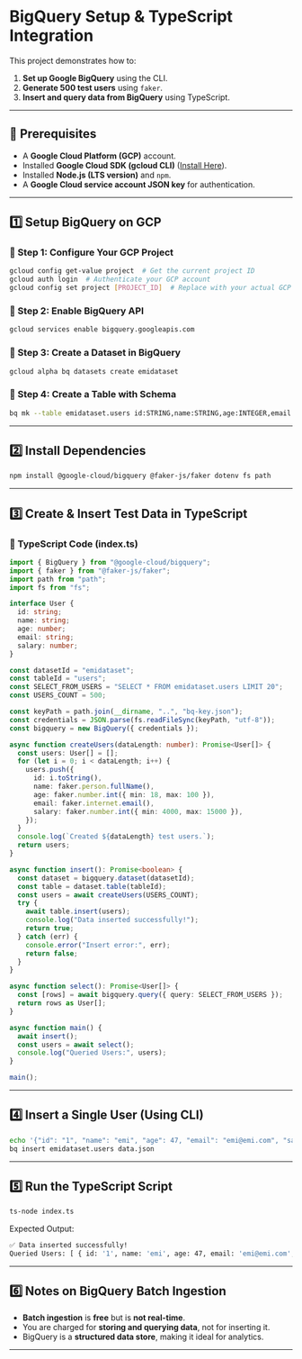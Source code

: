 # BigQuery Setup & TypeScript Integration

This project demonstrates how to:

1. **Set up Google BigQuery** using the CLI.
2. **Generate 500 test users** using `faker`.
3. **Insert and query data from BigQuery** using TypeScript.

---

## **🚀 Prerequisites**

- A **Google Cloud Platform (GCP)** account.
- Installed **Google Cloud SDK (gcloud CLI)** ([Install Here](https://cloud.google.com/sdk/docs/install)).
- Installed **Node.js (LTS version)** and `npm`.
- A **Google Cloud service account JSON key** for authentication.

---

## **1️⃣ Setup BigQuery on GCP**

### **🔹 Step 1: Configure Your GCP Project**

```sh
gcloud config get-value project  # Get the current project ID
gcloud auth login  # Authenticate your GCP account
gcloud config set project [PROJECT_ID]  # Replace with your actual GCP project ID
```

### **🔹 Step 2: Enable BigQuery API**

```sh
gcloud services enable bigquery.googleapis.com
```

### **🔹 Step 3: Create a Dataset in BigQuery**

```sh
gcloud alpha bq datasets create emidataset
```

### **🔹 Step 4: Create a Table with Schema**

```sh
bq mk --table emidataset.users id:STRING,name:STRING,age:INTEGER,email:STRING,salary:INTEGER
```

---

## **2️⃣ Install Dependencies**

```sh
npm install @google-cloud/bigquery @faker-js/faker dotenv fs path
```

---

## **3️⃣ Create & Insert Test Data in TypeScript**

### **🔹 TypeScript Code (index.ts)**

```typescript
import { BigQuery } from "@google-cloud/bigquery";
import { faker } from "@faker-js/faker";
import path from "path";
import fs from "fs";

interface User {
  id: string;
  name: string;
  age: number;
  email: string;
  salary: number;
}

const datasetId = "emidataset";
const tableId = "users";
const SELECT_FROM_USERS = "SELECT * FROM emidataset.users LIMIT 20";
const USERS_COUNT = 500;

const keyPath = path.join(__dirname, "..", "bq-key.json");
const credentials = JSON.parse(fs.readFileSync(keyPath, "utf-8"));
const bigquery = new BigQuery({ credentials });

async function createUsers(dataLength: number): Promise<User[]> {
  const users: User[] = [];
  for (let i = 0; i < dataLength; i++) {
    users.push({
      id: i.toString(),
      name: faker.person.fullName(),
      age: faker.number.int({ min: 18, max: 100 }),
      email: faker.internet.email(),
      salary: faker.number.int({ min: 4000, max: 15000 }),
    });
  }
  console.log(`Created ${dataLength} test users.`);
  return users;
}

async function insert(): Promise<boolean> {
  const dataset = bigquery.dataset(datasetId);
  const table = dataset.table(tableId);
  const users = await createUsers(USERS_COUNT);
  try {
    await table.insert(users);
    console.log("Data inserted successfully!");
    return true;
  } catch (err) {
    console.error("Insert error:", err);
    return false;
  }
}

async function select(): Promise<User[]> {
  const [rows] = await bigquery.query({ query: SELECT_FROM_USERS });
  return rows as User[];
}

async function main() {
  await insert();
  const users = await select();
  console.log("Queried Users:", users);
}

main();
```

---

## **4️⃣ Insert a Single User (Using CLI)**

```sh
echo '{"id": "1", "name": "emi", "age": 47, "email": "emi@emi.com", "salary": 5000}' > data.json
bq insert emidataset.users data.json
```

---

## **5️⃣ Run the TypeScript Script**

```sh
ts-node index.ts
```

Expected Output:

```sh
✅ Data inserted successfully!
Queried Users: [ { id: '1', name: 'emi', age: 47, email: 'emi@emi.com', salary: 5000 } ]
```

---

## **6️⃣ Notes on BigQuery Batch Ingestion**

- **Batch ingestion** is **free** but is **not real-time**.
- You are charged for **storing and querying data**, not for inserting it.
- BigQuery is a **structured data store**, making it ideal for analytics.

---
